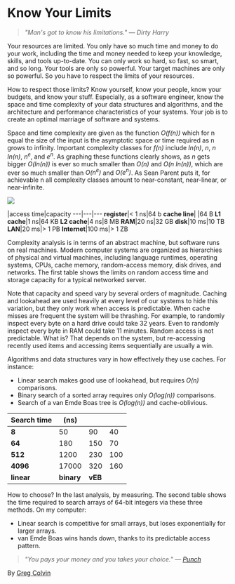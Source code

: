 # Know Your Limits

> *"Man's got to know his limitations." — Dirty Harry*

Your resources are limited. You only have so much time and money to do your work, including the time and money needed to keep your knowledge, skills, and tools up-to-date. You can only work so hard, so fast, so smart, and so long. Your tools are only so powerful. Your target machines are only so powerful. So you have to respect the limits of your resources.

How to respect those limits? Know yourself, know your people, know your budgets, and know your stuff. Especially, as a software engineer, know the space and time complexity of your data structures and algorithms, and the architecture and performance characteristics of your systems. Your job is to create an optimal marriage of software and systems.

Space and time complexity are given as the function *O(f(n))* which for n equal the size of the input is the asymptotic space or time required as n grows to infinity. Important complexity classes for *f(n)* include *ln(n)*, *n*, *n ln(n)*, *n<sup>e</sup>*, and *e<sup>n</sup>*. As graphing these functions clearly shows, as *n* gets bigger *O(ln(n))* is ever so much smaller than *O(n)* and *O(n ln(n))*, which are ever so much smaller than *O(n<sup>e</sup>)* and *O(e<sup>n</sup>)*. As Sean Parent puts it, for achievable n all complexity classes amount to near-constant, near-linear, or near-infinite.

![](http://programmer.97things.oreilly.com/wiki/images/c/c0/Clearly.jpeg)

|access time|capacity
---|---|---
**register**|< 1 ns|64 b
**cache line**| |64 B
**L1 cache**|1 ns|64 KB
**L2 cache**|4 ns|8 MB
**RAM**|20 ns|32 GB
**disk**|10 ms|10 TB
**LAN**|20 ms|> 1 PB
**Internet**|100 ms|> 1 ZB

Complexity analysis is in terms of an abstract machine, but software runs on real machines. Modern computer systems are organized as hierarchies of physical and virtual machines, including language runtimes, operating systems, CPUs, cache memory, random-access memory, disk drives, and networks. The first table shows the limits on random access time and storage capacity for a typical networked server.

Note that capacity and speed vary by several orders of magnitude. Caching and lookahead are used heavily at every level of our systems to hide this variation, but they only work when access is predictable. When cache misses are frequent the system will be thrashing. For example, to randomly inspect every byte on a hard drive could take 32 years. Even to randomly inspect every byte in RAM could take 11 minutes. Random access is not predictable. What is? That depends on the system, but re-accessing recently used items and accessing items sequentially are usually a win.

Algorithms and data structures vary in how effectively they use caches. For instance:
- Linear search makes good use of lookahead, but requires *O(n)* comparisons.
- Binary search of a sorted array requires only *O(log(n))* comparisons.
- Search of a van Emde Boas tree is *O(log(n))* and cache-oblivious.

Search time|(ns)|||
---|---|---|---
**8**|50|90|40
**64**|180|150|70
**512**|1200|230|100
**4096**|17000|320|160
|**linear**|**binary**|**vEB**

How to choose? In the last analysis, by measuring. The second table shows the time required to search arrays of 64-bit integers via these three methods. On my computer:
- Linear search is competitive for small arrays, but loses exponentially for larger arrays.
- van Emde Boas wins hands down, thanks to its predictable access pattern.

> *"You pays your money and you takes your choice." — [Punch](http://www.nytimes.com/1988/02/28/magazine/on-language-you-pays-yer-money.html?pagewanted=all)*

By [Greg Colvin](http://programmer.97things.oreilly.com/wiki/index.php/Greg_Colvin)